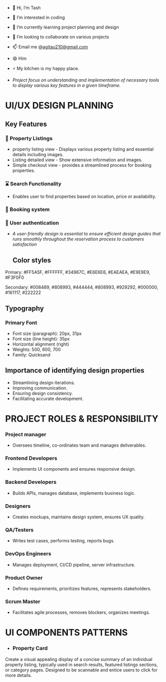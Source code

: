 - 👋 Hi, I’m Tash
- 👀 I’m interested in coding
- 🌱 I’m currently learning project planning and design
- 💞️ I’m looking to collaborate on various projects
- 📫 Email me @agitau210@gmail.com
- 😄 Him
- ⚡ My kitchen is my happy place.

- *Project focus on understanding and implementation of necessary tools to display various key features in a given timeframe.*

# UI/UX DESIGN PLANNING

  ## Key Features
### 📲 Property Listings
- property listing view - Displays various property listing and essential details including images.
- Listing detailed view - Show extensive information and images.
- Simple checkout view - provides a streamlined process for booking properties.
### ⌛ Search Functionality
- Enables user to find properties based on location, price or availability.
### 📝 Booking system
### 🔗 User authentication

- *A user-friendly design is essential to ensure efficient design guides that runs smoothly throughout the reservation process to customers satisfaction*
  
  ## Color styles

Primary: #FF5A5F, #FFFFFF, #34967C, #E6E6E6, #EAEAEA, #E9E9E9, #F3F0F0

Secondary: #008489, #808993, #444444, #808993, #929292, #000000, #161117, #222222


   ## Typography

### Primary Font

- Font size (paragraph): 20px, 31px
- Font size (line height): 35px
- Horizontal alignment (right)
- Weights: 500, 600, 700
- Family: Quicksand

 ## Importance of identifying design properties
 - Streamlining design iterations.
 - Improving communication.
 - Ensuring design consistency.
 - Facilitating accurate development.

# PROJECT ROLES & RESPONSIBILITY

### Project manager
- Oversees timeline, co-ordinates team and manages deliverables.

### Frontend Developers
- Implements UI components and ensures responsive design.

### Backend Developers
- Builds APIs, manages database, implements business logic.

### Designers
- Creates mockups, maintains design system, ensures UX quality.

### QA/Testers
- Writes test cases, performs testing, reports bugs.

### DevOps Engineers
- Manages deployment, CI/CD pipeline, server infrastructure.

### Product Owner
- Defines requirements, prioritizes features, represents stakeholders.

### Scrum Master
- Facilitates agile processes, removes blockers, organizes meetings.

# UI COMPONENTS PATTERNS

 - ### Property Card
Create a visual appealing display of a concise summary of an individual property listing, typically used in search results, featured listings sections, or category pages. Designed to be scannable and entice users to click for more details.
